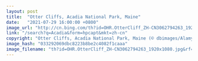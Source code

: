 ```yaml
---
layout: post
title:  "Otter Cliffs, Acadia National Park, Maine"
date:   "2021-07-29 16:00:00 +0800"
image_url: "http://cn.bing.com/th?id=OHR.OtterCliff_ZH-CN3062794263_1920x1080.jpg&rf=LaDigue_1920x1080.jpg&pid=hp"
link: "/search?q=Acadia&form=hpcapt&mkt=zh-cn"
copyright: "Otter Cliffs, Acadia National Park, Maine (© dbimages/Alamy)"
image_hash: "033292069dbc8223b8be2c4082f1caaa"
image_filename: "th?id=OHR.OtterCliff_ZH-CN3062794263_1920x1080.jpg&rf=LaDigue_1920x1080.jpg&pid=hp"
---
```

